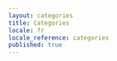 ```yaml
---
layout: categories
title: Categories
locale: fr
locale_reference: categories
published: true
---
```

